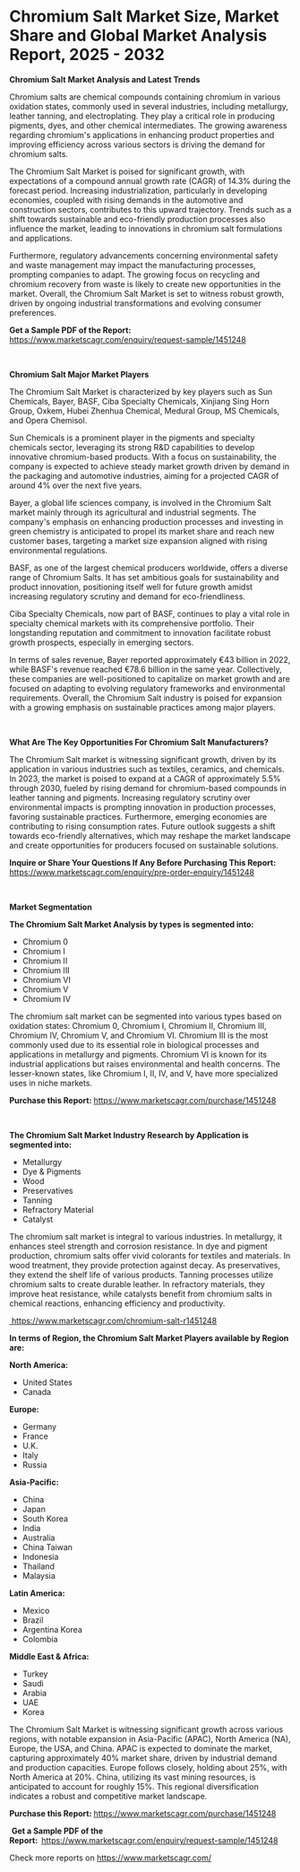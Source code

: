 <p><h1>Chromium Salt Market Size, Market Share and Global Market Analysis Report, 2025 - 2032</h1></p><p><strong>Chromium Salt Market Analysis and Latest Trends</strong></p>
<p><p>Chromium salts are chemical compounds containing chromium in various oxidation states, commonly used in several industries, including metallurgy, leather tanning, and electroplating. They play a critical role in producing pigments, dyes, and other chemical intermediates. The growing awareness regarding chromium's applications in enhancing product properties and improving efficiency across various sectors is driving the demand for chromium salts.</p><p>The Chromium Salt Market is poised for significant growth, with expectations of a compound annual growth rate (CAGR) of 14.3% during the forecast period. Increasing industrialization, particularly in developing economies, coupled with rising demands in the automotive and construction sectors, contributes to this upward trajectory. Trends such as a shift towards sustainable and eco-friendly production processes also influence the market, leading to innovations in chromium salt formulations and applications.</p><p>Furthermore, regulatory advancements concerning environmental safety and waste management may impact the manufacturing processes, prompting companies to adapt. The growing focus on recycling and chromium recovery from waste is likely to create new opportunities in the market. Overall, the Chromium Salt Market is set to witness robust growth, driven by ongoing industrial transformations and evolving consumer preferences.</p></p>
<p><strong>Get a Sample PDF of the Report:&nbsp;</strong> <a href="https://www.marketscagr.com/enquiry/request-sample/1451248?utm_campaign=3533&utm_medium=2&utm_source=Github&utm_content=ia&utm_term=31032025&utm_id=chromium-salt">https://www.marketscagr.com/enquiry/request-sample/1451248</a></p>
<p>&nbsp;</p>
<p><strong>Chromium Salt Major Market Players</strong></p>
<p><p>The Chromium Salt Market is characterized by key players such as Sun Chemicals, Bayer, BASF, Ciba Specialty Chemicals, Xinjiang Sing Horn Group, Oxkem, Hubei Zhenhua Chemical, Medural Group, MS Chemicals, and Opera Chemisol. </p><p>Sun Chemicals is a prominent player in the pigments and specialty chemicals sector, leveraging its strong R&D capabilities to develop innovative chromium-based products. With a focus on sustainability, the company is expected to achieve steady market growth driven by demand in the packaging and automotive industries, aiming for a projected CAGR of around 4% over the next five years.</p><p>Bayer, a global life sciences company, is involved in the Chromium Salt market mainly through its agricultural and industrial segments. The company's emphasis on enhancing production processes and investing in green chemistry is anticipated to propel its market share and reach new customer bases, targeting a market size expansion aligned with rising environmental regulations.</p><p>BASF, as one of the largest chemical producers worldwide, offers a diverse range of Chromium Salts. It has set ambitious goals for sustainability and product innovation, positioning itself well for future growth amidst increasing regulatory scrutiny and demand for eco-friendliness.</p><p>Ciba Specialty Chemicals, now part of BASF, continues to play a vital role in specialty chemical markets with its comprehensive portfolio. Their longstanding reputation and commitment to innovation facilitate robust growth prospects, especially in emerging sectors.</p><p>In terms of sales revenue, Bayer reported approximately €43 billion in 2022, while BASF's revenue reached €78.6 billion in the same year. Collectively, these companies are well-positioned to capitalize on market growth and are focused on adapting to evolving regulatory frameworks and environmental requirements. Overall, the Chromium Salt industry is poised for expansion with a growing emphasis on sustainable practices among major players.</p></p>
<p>&nbsp;</p>
<p><strong>What Are The Key Opportunities For Chromium Salt Manufacturers?</strong></p>
<p><p>The Chromium Salt market is witnessing significant growth, driven by its application in various industries such as textiles, ceramics, and chemicals. In 2023, the market is poised to expand at a CAGR of approximately 5.5% through 2030, fueled by rising demand for chromium-based compounds in leather tanning and pigments. Increasing regulatory scrutiny over environmental impacts is prompting innovation in production processes, favoring sustainable practices. Furthermore, emerging economies are contributing to rising consumption rates. Future outlook suggests a shift towards eco-friendly alternatives, which may reshape the market landscape and create opportunities for producers focused on sustainable solutions.</p></p>
<p><strong>Inquire or Share Your Questions If Any Before Purchasing This Report:</strong> <a href="https://www.marketscagr.com/enquiry/pre-order-enquiry/1451248?utm_campaign=3533&utm_medium=2&utm_source=Github&utm_content=ia&utm_term=31032025&utm_id=chromium-salt">https://www.marketscagr.com/enquiry/pre-order-enquiry/1451248</a></p>
<p>&nbsp;</p>
<p><strong>Market Segmentation</strong></p>
<p><strong>The Chromium Salt Market Analysis by types is segmented into:</strong></p>
<p><ul><li>Chromium 0</li><li>Chromium I</li><li>Chromium II</li><li>Chromium III</li><li>Chromium VI</li><li>Chromium V</li><li>Chromium IV</li></ul></p>
<p><p>The chromium salt market can be segmented into various types based on oxidation states: Chromium 0, Chromium I, Chromium II, Chromium III, Chromium IV, Chromium V, and Chromium VI. Chromium III is the most commonly used due to its essential role in biological processes and applications in metallurgy and pigments. Chromium VI is known for its industrial applications but raises environmental and health concerns. The lesser-known states, like Chromium I, II, IV, and V, have more specialized uses in niche markets.</p></p>
<p><strong>Purchase this Report:&nbsp;</strong><a href="https://www.marketscagr.com/purchase/1451248?utm_campaign=3533&utm_medium=2&utm_source=Github&utm_content=ia&utm_term=31032025&utm_id=chromium-salt">https://www.marketscagr.com/purchase/1451248</a></p>
<p>&nbsp;</p>
<p><strong>The Chromium Salt Market Industry Research by Application is segmented into:</strong></p>
<p><ul><li>Metallurgy</li><li>Dye & Pigments</li><li>Wood</li><li>Preservatives</li><li>Tanning</li><li>Refractory Material</li><li>Catalyst</li></ul></p>
<p><p>The chromium salt market is integral to various industries. In metallurgy, it enhances steel strength and corrosion resistance. In dye and pigment production, chromium salts offer vivid colorants for textiles and materials. In wood treatment, they provide protection against decay. As preservatives, they extend the shelf life of various products. Tanning processes utilize chromium salts to create durable leather. In refractory materials, they improve heat resistance, while catalysts benefit from chromium salts in chemical reactions, enhancing efficiency and productivity.</p></p>
<p><a href="https://www.marketscagr.com/chromium-salt-r1451248?utm_campaign=3533&utm_medium=2&utm_source=Github&utm_content=ia&utm_term=31032025&utm_id=chromium-salt">&nbsp;https://www.marketscagr.com/chromium-salt-r1451248</a></p>
<p><strong>In terms of Region, the Chromium Salt Market Players available by Region are:</strong></p>
<p>
    <p> <strong> North America: </strong>
        <ul>
            <li>United States</li>
            <li>Canada</li>
        </ul>
        </p> 
    <p> <strong> Europe: </strong>
        <ul>
            <li>Germany</li>
            <li>France</li>
            <li>U.K.</li>
            <li>Italy</li>
            <li>Russia</li>
        </ul>
        </p> 
    <p> <strong> Asia-Pacific: </strong>
        <ul>
            <li>China</li>
            <li>Japan</li>
            <li>South Korea</li>
            <li>India</li>
            <li>Australia</li>
            <li>China Taiwan</li>
            <li>Indonesia</li>
            <li>Thailand</li>
            <li>Malaysia</li>
        </ul>
        </p> 
    <p> <strong> Latin America: </strong>
        <ul>
            <li>Mexico</li>
            <li>Brazil</li>
            <li>Argentina Korea</li>
            <li>Colombia</li>
        </ul>
        </p> 
    <p> <strong> Middle East & Africa: </strong>
        <ul>
            <li>Turkey</li>
            <li>Saudi</li>
            <li>Arabia</li>
            <li>UAE</li>
            <li>Korea</li>
        </ul>
    </p>
    </p>
<p><p>The Chromium Salt Market is witnessing significant growth across various regions, with notable expansion in Asia-Pacific (APAC), North America (NA), Europe, the USA, and China. APAC is expected to dominate the market, capturing approximately 40% market share, driven by industrial demand and production capacities. Europe follows closely, holding about 25%, with North America at 20%. China, utilizing its vast mining resources, is anticipated to account for roughly 15%. This regional diversification indicates a robust and competitive market landscape.</p></p>
<p><strong>Purchase this Report: </strong><a href="https://www.marketscagr.com/purchase/1451248?utm_campaign=3533&utm_medium=2&utm_source=Github&utm_content=ia&utm_term=31032025&utm_id=chromium-salt">https://www.marketscagr.com/purchase/1451248</a></p>
<p>&nbsp;<strong>Get a Sample PDF of the Report:&nbsp;&nbsp;</strong><a href="https://www.marketscagr.com/enquiry/request-sample/1451248?utm_campaign=3533&utm_medium=2&utm_source=Github&utm_content=ia&utm_term=31032025&utm_id=chromium-salt">https://www.marketscagr.com/enquiry/request-sample/1451248</a></p>
<p><strong></strong></p>
<p>Check more reports on <a href="https://www.marketscagr.com/?utm_campaign=3533&utm_medium=2&utm_source=Github&utm_content=ia&utm_term=31032025&utm_id=chromium-salt">https://www.marketscagr.com/</a></p>